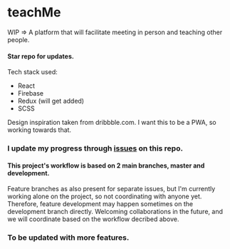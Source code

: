 # teachMe

WIP => A platform that will facilitate meeting in person and teaching other people.

#### Star repo for updates.

Tech stack used:

- React
- Firebase
- Redux (will get added)
- SCSS

Design inspiration taken from dribbble.com.
I want this to be a PWA, so working towards that.

### I update my progress through [issues](https://github.com/sorinpav/teachme/issues) on this repo.

#### This project's workflow is based on 2 main branches, master and development.

Feature branches as also present for separate issues, but I'm currently working alone on the project, so not coordinating with anyone yet. Therefore, feature development may happen sometimes on the development branch directly. Welcoming collaborations in the future, and we will coordinate based on the workflow decribed above.

### To be updated with more features.
